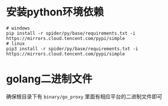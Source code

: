 # 安装python环境依赖

```shell
# windows
pip install -r spider/py/base/requirements.txt -i https://mirrors.cloud.tencent.com/pypi/simple
# linux
pip3 install -r spider/py/base/requirements.txt -i https://mirrors.cloud.tencent.com/pypi/simple
```

# golang二进制文件

确保根目录下有 `binary/go_proxy` 里面有相应平台的二进制文件即可